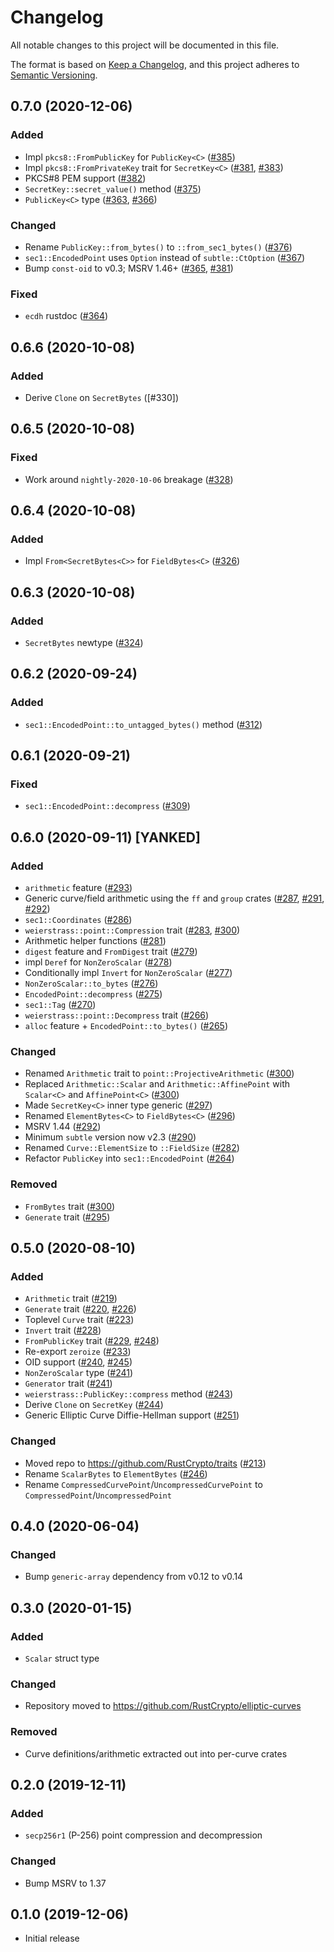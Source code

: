 # Changelog
All notable changes to this project will be documented in this file.

The format is based on [Keep a Changelog](https://keepachangelog.com/en/1.0.0/),
and this project adheres to [Semantic Versioning](https://semver.org/spec/v2.0.0.html).

## 0.7.0 (2020-12-06)
### Added
- Impl `pkcs8::FromPublicKey` for `PublicKey<C>` ([#385])
- Impl `pkcs8::FromPrivateKey` trait for `SecretKey<C>` ([#381], [#383])
- PKCS#8 PEM support ([#382])
- `SecretKey::secret_value()` method ([#375])
- `PublicKey<C>` type ([#363], [#366])

### Changed
- Rename `PublicKey::from_bytes()` to `::from_sec1_bytes()` ([#376])
- `sec1::EncodedPoint` uses `Option` instead of `subtle::CtOption` ([#367])
- Bump `const-oid` to v0.3; MSRV 1.46+ ([#365], [#381])

### Fixed
- `ecdh` rustdoc ([#364])

[#385]: https://github.com/RustCrypto/traits/pull/385
[#383]: https://github.com/RustCrypto/traits/pull/383
[#382]: https://github.com/RustCrypto/traits/pull/382
[#381]: https://github.com/RustCrypto/traits/pull/381
[#376]: https://github.com/RustCrypto/traits/pull/376
[#375]: https://github.com/RustCrypto/traits/pull/375
[#367]: https://github.com/RustCrypto/traits/pull/367
[#366]: https://github.com/RustCrypto/traits/pull/366
[#365]: https://github.com/RustCrypto/traits/pull/365
[#364]: https://github.com/RustCrypto/traits/pull/364
[#363]: https://github.com/RustCrypto/traits/pull/363

## 0.6.6 (2020-10-08)
### Added
- Derive `Clone` on `SecretBytes` ([#330])

[#300]: https://github.com/RustCrypto/traits/pull/300

## 0.6.5 (2020-10-08)
### Fixed
- Work around `nightly-2020-10-06` breakage ([#328])

[#328]: https://github.com/RustCrypto/traits/pull/328

## 0.6.4 (2020-10-08)
### Added
- Impl `From<SecretBytes<C>>` for `FieldBytes<C>` ([#326])

[#326]: https://github.com/RustCrypto/traits/pull/326

## 0.6.3 (2020-10-08)
### Added
- `SecretBytes` newtype ([#324])

[#324]: https://github.com/RustCrypto/traits/pull/324

## 0.6.2 (2020-09-24)
### Added
- `sec1::EncodedPoint::to_untagged_bytes()` method ([#312])

[#312]: https://github.com/RustCrypto/traits/pull/312

## 0.6.1 (2020-09-21)
### Fixed
- `sec1::EncodedPoint::decompress` ([#309])

[#309]: https://github.com/RustCrypto/traits/pull/309

## 0.6.0 (2020-09-11) [YANKED]
### Added
- `arithmetic` feature ([#293])
- Generic curve/field arithmetic using the `ff` and `group` crates
  ([#287], [#291], [#292])
- `sec1::Coordinates` ([#286])
- `weierstrass::point::Compression` trait ([#283], [#300])
- Arithmetic helper functions ([#281])
- `digest` feature and `FromDigest` trait ([#279])
- impl `Deref` for `NonZeroScalar` ([#278])
- Conditionally impl `Invert` for `NonZeroScalar` ([#277])
- `NonZeroScalar::to_bytes` ([#276])
- `EncodedPoint::decompress` ([#275])
- `sec1::Tag` ([#270])
- `weierstrass::point::Decompress` trait ([#266])
- `alloc` feature + `EncodedPoint::to_bytes()` ([#265])

### Changed
- Renamed `Arithmetic` trait to `point::ProjectiveArithmetic` ([#300])
- Replaced `Arithmetic::Scalar` and `Arithmetic::AffinePoint`
  with `Scalar<C>` and `AffinePoint<C>` ([#300])
- Made `SecretKey<C>` inner type generic ([#297])
- Renamed `ElementBytes<C>` to `FieldBytes<C>` ([#296])
- MSRV 1.44 ([#292])
- Minimum `subtle` version now v2.3 ([#290])
- Renamed `Curve::ElementSize` to `::FieldSize` ([#282])
- Refactor `PublicKey` into `sec1::EncodedPoint` ([#264])

### Removed
- `FromBytes` trait ([#300])
- `Generate` trait ([#295])

[#300]: https://github.com/RustCrypto/traits/pull/300
[#297]: https://github.com/RustCrypto/traits/pull/297
[#296]: https://github.com/RustCrypto/traits/pull/296
[#295]: https://github.com/RustCrypto/traits/pull/295
[#293]: https://github.com/RustCrypto/traits/pull/293
[#292]: https://github.com/RustCrypto/traits/pull/292
[#291]: https://github.com/RustCrypto/traits/pull/291
[#290]: https://github.com/RustCrypto/traits/pull/290
[#287]: https://github.com/RustCrypto/traits/pull/293
[#286]: https://github.com/RustCrypto/traits/pull/286
[#283]: https://github.com/RustCrypto/traits/pull/283
[#282]: https://github.com/RustCrypto/traits/pull/282
[#281]: https://github.com/RustCrypto/traits/pull/281
[#279]: https://github.com/RustCrypto/traits/pull/279
[#278]: https://github.com/RustCrypto/traits/pull/278
[#277]: https://github.com/RustCrypto/traits/pull/277
[#276]: https://github.com/RustCrypto/traits/pull/276
[#275]: https://github.com/RustCrypto/traits/pull/275
[#270]: https://github.com/RustCrypto/traits/pull/270
[#266]: https://github.com/RustCrypto/traits/pull/266
[#265]: https://github.com/RustCrypto/traits/pull/265
[#264]: https://github.com/RustCrypto/traits/pull/264

## 0.5.0 (2020-08-10)
### Added
- `Arithmetic` trait ([#219])
- `Generate` trait ([#220], [#226])
- Toplevel `Curve` trait ([#223])
- `Invert` trait ([#228])
- `FromPublicKey` trait ([#229], [#248])
- Re-export `zeroize` ([#233])
- OID support ([#240], [#245])
- `NonZeroScalar` type ([#241])
- `Generator` trait ([#241])
- `weierstrass::PublicKey::compress` method ([#243])
- Derive `Clone` on `SecretKey` ([#244])
- Generic Elliptic Curve Diffie-Hellman support ([#251])

### Changed
- Moved repo to https://github.com/RustCrypto/traits ([#213])
- Rename `ScalarBytes` to `ElementBytes` ([#246])
- Rename `CompressedCurvePoint`/`UncompressedCurvePoint` to
  `CompressedPoint`/`UncompressedPoint`

[#213]: https://github.com/RustCrypto/traits/pull/213
[#219]: https://github.com/RustCrypto/traits/pull/219
[#220]: https://github.com/RustCrypto/traits/pull/220
[#223]: https://github.com/RustCrypto/traits/pull/223
[#226]: https://github.com/RustCrypto/traits/pull/226
[#228]: https://github.com/RustCrypto/traits/pull/228
[#229]: https://github.com/RustCrypto/traits/pull/229
[#233]: https://github.com/RustCrypto/traits/pull/233
[#240]: https://github.com/RustCrypto/traits/pull/240
[#241]: https://github.com/RustCrypto/traits/pull/241
[#243]: https://github.com/RustCrypto/traits/pull/243
[#244]: https://github.com/RustCrypto/traits/pull/244
[#245]: https://github.com/RustCrypto/traits/pull/245
[#246]: https://github.com/RustCrypto/traits/pull/246
[#248]: https://github.com/RustCrypto/traits/pull/248
[#251]: https://github.com/RustCrypto/traits/pull/251

## 0.4.0 (2020-06-04)
### Changed
- Bump `generic-array` dependency from v0.12 to v0.14

## 0.3.0 (2020-01-15)
### Added
- `Scalar` struct type

### Changed
- Repository moved to <https://github.com/RustCrypto/elliptic-curves>

### Removed
- Curve definitions/arithmetic extracted out into per-curve crates

## 0.2.0 (2019-12-11)
### Added
- `secp256r1` (P-256) point compression and decompression

### Changed
- Bump MSRV to 1.37

## 0.1.0 (2019-12-06)
- Initial release

